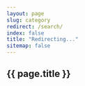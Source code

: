 ```yaml
---
layout: page
slug: category
redirect: /search/
index: false
title: "Redirecting..."
sitemap: false
---
```

## {{ page.title }}